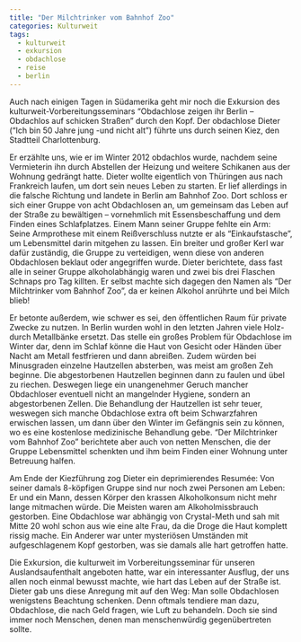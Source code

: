```yaml
---
title: "Der Milchtrinker vom Bahnhof Zoo"
categories: Kulturweit
tags:
  - kulturweit
  - exkursion
  - obdachlose
  - reise
  - berlin
---
```


Auch nach einigen Tagen in Südamerika geht mir noch die Exkursion des
kulturweit-Vorbereitungsseminars “Obdachlose zeigen ihr Berlin – Obdachlos auf
schicken Straßen” durch den Kopf. Der obdachlose Dieter (“Ich bin 50 Jahre jung
-und nicht alt”) führte uns durch seinen Kiez, den Stadtteil Charlottenburg.

Er erzählte uns, wie er im Winter 2012 obdachlos wurde, nachdem seine
Vermieterin ihn durch Abstellen der Heizung und weitere Schikanen aus der
Wohnung gedrängt hatte. Dieter wollte eigentlich von Thüringen aus nach
Frankreich laufen, um dort sein neues Leben zu starten. Er lief allerdings in
die falsche Richtung und landete in Berlin am Bahnhof Zoo. Dort schloss er sich
einer Gruppe von acht Obdachlosen an, um gemeinsam das Leben auf der Straße zu
bewältigen – vornehmlich mit Essensbeschaffung und dem Finden eines
Schlafplatzes. Einem Mann seiner Gruppe fehlte ein Arm:  Seine Armprothese mit
einem Reißverschluss nutzte er als “Einkaufstasche”, um Lebensmittel darin
mitgehen zu lassen. Ein breiter und großer Kerl war dafür zuständig, die Gruppe
zu verteidigen, wenn diese von anderen Obdachlosen beklaut oder angegriffen
wurde. Dieter berichtete, dass fast alle in seiner Gruppe alkoholabhängig waren
und zwei bis drei Flaschen Schnaps pro Tag killten. Er selbst machte sich
dagegen den Namen als “Der Milchtrinker vom Bahnhof Zoo”, da er keinen Alkohol
anrührte und bei Milch blieb!

Er betonte außerdem, wie schwer es sei, den öffentlichen Raum für private Zwecke
zu nutzen. In Berlin wurden wohl in den letzten Jahren viele Holz- durch
Metallbänke ersetzt. Das stelle ein großes Problem für Obdachlose im Winter dar,
denn im Schlaf könne die Haut von Gesicht oder Händen über Nacht am Metall
festfrieren und dann abreißen. Zudem würden bei Minusgraden einzelne Hautzellen
absterben, was meist am großen Zeh beginne. Die abgestorbenen Hautzellen
beginnen dann zu faulen und übel zu riechen. Deswegen liege ein unangenehmer
Geruch mancher Obdachloser eventuell nicht an mangelnder Hygiene, sondern an
abgestorbenen Zellen. Die Behandlung der Hautzellen ist sehr teuer, weswegen
sich manche Obdachlose extra oft beim Schwarzfahren erwischen lassen, um dann
über den Winter im Gefängnis sein zu können, wo es eine kostenlose medizinische
Behandlung gebe. “Der Milchtrinker vom Bahnhof Zoo” berichtete aber auch von
netten Menschen, die der Gruppe Lebensmittel schenkten und ihm beim Finden einer
Wohnung unter Betreuung halfen.

Am Ende der Kiezführung zog Dieter ein deprimierendes Resumée: Von seiner damals
8-köpfigen Gruppe sind nur noch zwei Personen am Leben: Er und ein Mann, dessen
Körper den krassen Alkoholkonsum nicht mehr lange mitmachen würde. Die Meisten
waren am Alkoholmissbrauch gestorben. Eine Obdachlose war abhängig von
Crystal-Meth und sah mit Mitte 20 wohl schon aus wie eine alte Frau, da die
Droge die Haut komplett rissig mache. Ein Anderer war unter mysteriösen
Umständen mit aufgeschlagenem Kopf gestorben, was sie damals alle hart getroffen
hatte.

Die Exkursion, die kulturweit im Vorbereitungsseminar für unseren
Auslandsaufenthalt angeboten hatte, war ein interessanter Ausflug, der uns allen
noch einmal bewusst machte, wie hart das Leben auf der Straße ist. Dieter gab
uns diese Anregung mit auf den Weg: Man solle Obdachlosen wenigstens Beachtung
schenken. Denn oftmals tendiere man dazu, Obdachlose, die nach Geld fragen, wie
Luft zu behandeln. Doch sie sind immer noch Menschen, denen man menschenwürdig
gegenübertreten sollte.
